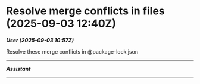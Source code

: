 <!-- Generated by SpecStory -->

# Resolve merge conflicts in files (2025-09-03 12:40Z)

_**User (2025-09-03 10:57Z)**_

Resolve these merge conflicts in @package-lock.json 

---

_**Assistant**_



---


